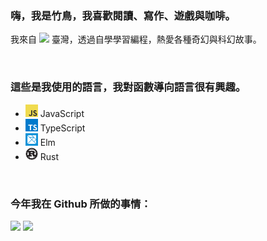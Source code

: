 ### 嗨，我是竹鳥，我喜歡閱讀、寫作、遊戲與咖啡。

我來自 <img height="12" src="https://upload.wikimedia.org/wikipedia/commons/7/72/Flag_of_the_Republic_of_China.svg"> 臺灣，透過自學學習編程，熱愛各種奇幻與科幻故事。

</br>

### 這些是我使用的語言，我對函數導向語言很有興趣。

- <code><img height="20" src="https://raw.githubusercontent.com/github/explore/80688e429a7d4ef2fca1e82350fe8e3517d3494d/topics/javascript/javascript.png"></code> JavaScript
- <code><img height="20" src="https://raw.githubusercontent.com/github/explore/80688e429a7d4ef2fca1e82350fe8e3517d3494d/topics/typescript/typescript.png"></code> TypeScript
- <code><img height="20" src="https://raw.githubusercontent.com/github/explore/bc74dc5f9d530003dcd057b7b73c12fbcc4484ed/topics/elm/elm.png"></code> Elm
- <code><img height="20" src="https://raw.githubusercontent.com/github/explore/80688e429a7d4ef2fca1e82350fe8e3517d3494d/topics/rust/rust.png"></code> Rust

</br>

### 今年我在 Github 所做的事情：

<img src="https://github-readme-stats.vercel.app/api?username=typebird&theme=prussian&hide=issues&hide_title=true&show_icons=true&bg_color=80,172F45,111d28&hide_border=true&">
<img src="https://github-readme-stats.vercel.app/api/top-langs/?username=typebird&layout=compact&hide=HTML&hide_title=true&theme=prussian&card_width=445&bg_color=80,172F45,111d28&hide_border=true&">
